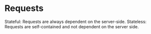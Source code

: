 # Requests

Stateful: Requests are always dependent on the server-side.
Stateless: Requests are self-contained and not dependent on the server side.